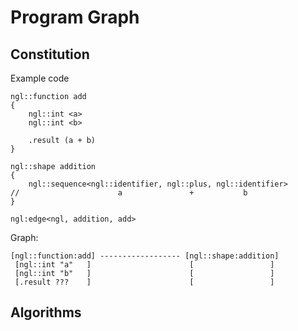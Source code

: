 # Program Graph

## Constitution

Example code
```ngl
ngl::function add
{
    ngl::int <a>
    ngl::int <b>
    
    .result (a + b)
}

ngl::shape addition
{
    ngl::sequence<ngl::identifier, ngl::plus, ngl::identifier>
//                      a               +           b
}

ngl:edge<ngl, addition, add>
```

Graph:
```
[ngl::function:add] ------------------ [ngl::shape:addition]
 [ngl::int "a"   ]                      [                 ]
 [ngl::int "b"   ]                      [                 ]
 [.result ???    ]                      [                 ]
```

## Algorithms